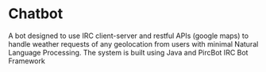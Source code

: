 # Chatbot
A bot designed to use IRC client-server and restful APIs (google maps) to handle weather requests of any geolocation from users with minimal Natural Language Processing. The system is built using Java and PircBot IRC Bot Framework
